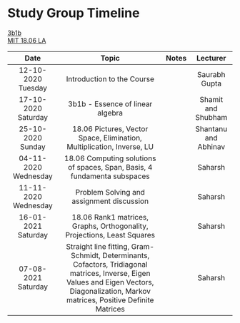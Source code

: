 # Study Group Timeline

[3b1b](https://www.youtube.com/playlist?list=PLZHQObOWTQDPD3MizzM2xVFitgF8hE_ab)  
[MIT 18.06 LA](https://www.youtube.com/playlist?list=PL221E2BBF13BECF6C)

|         Date         |                                                                                           Topic                                                                                           | Notes |       Lecturer       |
| :------------------: | :---------------------------------------------------------------------------------------------------------------------------------------------------------------------------------------: | :---: | :------------------: |
|  12-10-2020 Tuesday  |                                                                                Introduction to the Course                                                                                 |       |    Saurabh Gupta     |
| 17-10-2020 Saturday  |                                                                             3b1b - Essence of linear algebra                                                                              |       |  Shamit and Shubham  |
|  25-10-2020 Sunday   |                                                          18.06 Pictures, Vector Space, Elimination, Multiplication, Inverse, LU                                                           |       | Shantanu and Abhinav |
| 04-11-2020 Wednesday |                                                         18.06 Computing solutions of spaces, Span, Basis, 4 fundamenta subspaces                                                          |       |       Saharsh        |
| 11-11-2020 Wednesday |                                                                         Problem Solving and assignment discussion                                                                         |       |       Saharsh        |
| 16-01-2021 Saturday  |                                                          18.06 Rank1 matrices, Graphs, Orthogonality, Projections, Least Squares                                                          |       |       Saharsh        |
| 07-08-2021 Saturday  | Straight line fitting, Gram-Schmidt, Determinants, Cofactors, Tridiagonal matrices, Inverse, Eigen Values and Eigen Vectors, Diagonalization, Markov matrices, Positive Definite Matrices |       |       Saharsh        |
